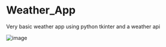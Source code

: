 # Weather_App
Very basic weather app using python tkinter and a weather api 



![image](https://user-images.githubusercontent.com/97820338/210202667-96c0f768-f7c7-4474-8949-b4c18939aff1.png)

